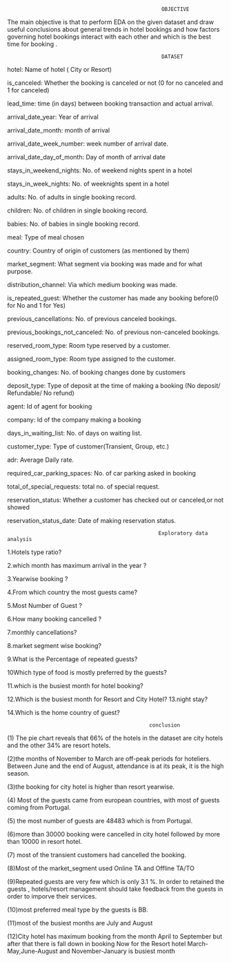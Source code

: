                                                       OBJECTIVE
The main objective is that to perform EDA on the given dataset and draw useful conclusions about general trends in hotel bookings and how factors governing hotel bookings interact with each other and which is the best time for booking .


                                                      DATASET
hotel: Name of hotel ( City or Resort)

is_canceled: Whether the booking is canceled or not (0 for no canceled and 1 for canceled)

lead_time: time (in days) between booking transaction and actual arrival.

arrival_date_year: Year of arrival

arrival_date_month: month of arrival

arrival_date_week_number: week number of arrival date.

arrival_date_day_of_month: Day of month of arrival date

stays_in_weekend_nights: No. of weekend nights spent in a hotel

stays_in_week_nights: No. of weeknights spent in a hotel

adults: No. of adults in single booking record.

children: No. of children in single booking record.

babies: No. of babies in single booking record.

meal: Type of meal chosen

country: Country of origin of customers (as mentioned by them)

market_segment: What segment via booking was made and for what purpose.

distribution_channel: Via which medium booking was made.

is_repeated_guest: Whether the customer has made any booking before(0 for No and 1 for Yes)

previous_cancellations: No. of previous canceled bookings.

previous_bookings_not_canceled: No. of previous non-canceled bookings.

reserved_room_type: Room type reserved by a customer.

assigned_room_type: Room type assigned to the customer.

booking_changes: No. of booking changes done by customers

deposit_type: Type of deposit at the time of making a booking (No deposit/ Refundable/ No refund)

agent: Id of agent for booking

company: Id of the company making a booking

days_in_waiting_list: No. of days on waiting list.

customer_type: Type of customer(Transient, Group, etc.)

adr: Average Daily rate.

required_car_parking_spaces: No. of car parking asked in booking

total_of_special_requests: total no. of special request.

reservation_status: Whether a customer has checked out or canceled,or not showed

reservation_status_date: Date of making reservation status.


                                                     Exploratory data analysis
1.Hotels type ratio?

2.which month has maximum arrival in the year ?

3.Yearwise booking ?

4.From which country the most guests came?

5.Most Number of Guest ?

6.How many booking cancelled ?

7.monthly cancellations?

8.market segment wise booking?

9.What is the Percentage of repeated guests?

10Which type of food is mostly preferred by the guests?

11.which is the busiest month for hotel booking?

12.Which is the busiest month for Resort and City Hotel?
13.night stay?

14.Which is the home country of guest?

                                                  conclusion
(1) The pie chart reveals that 66% of the hotels in the dataset are city hotels and the other 34% are resort hotels.

(2)the months of November to March are off-peak periods for hoteliers. Between June and the end of August, attendance is at its peak, it is the high season.

(3)the booking for city hotel is higher than resort yearwise.

(4) Most of the guests came from european countries, with most of guests coming from Portugal.

(5) the most number of guests are 48483 which is from Portugal.

(6)more than 30000 booking were cancelled in city hotel followed by more than 10000 in resort hotel.

(7) most of the transient customers had cancelled the booking.

(8)Most of the market_segment used Online TA and Offline TA/TO

(9)Repeated guests are very few which is only 3.1 %. In order to retained the guests , hotels/resort management should take feedback from the guests in order to imporve their services.

(10)most preferred meal type by the guests is BB.

(11)most of the busiest months are July and August

(12)City hotel has maximum booking from the month April to September but after that there is fall down in booking Now for the Resort hotel March-May,June-August and November-January is busiest month
